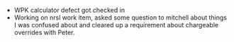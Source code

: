 - WPK calculator defect got checked in
- Working on nrsl work item, asked some question to mitchell about things I was confused about and cleared up a requirement about chargeable overrides with Peter.